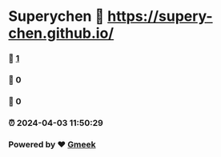 # Superychen :link: https://supery-chen.github.io/ 
### :page_facing_up: [1](https://supery-chen.github.io//tag.html) 
### :speech_balloon: 0 
### :hibiscus: 0 
### :alarm_clock: 2024-04-03 11:50:29 
### Powered by :heart: [Gmeek](https://github.com/Meekdai/Gmeek)
